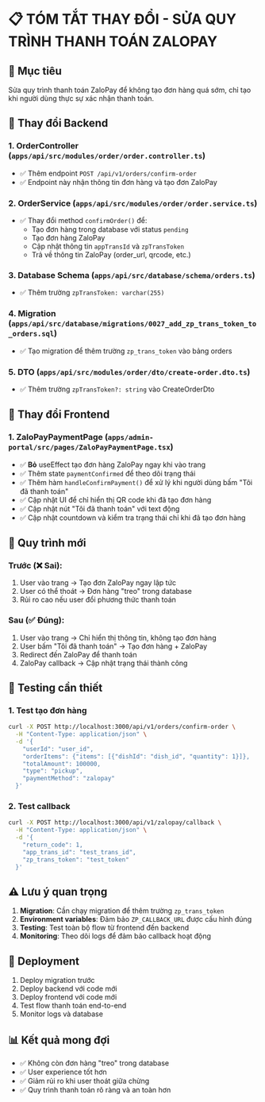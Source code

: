 # 📋 TÓM TẮT THAY ĐỔI - SỬA QUY TRÌNH THANH TOÁN ZALOPAY

## 🎯 Mục tiêu

Sửa quy trình thanh toán ZaloPay để không tạo đơn hàng quá sớm, chỉ tạo khi người dùng thực sự xác nhận thanh toán.

## 🔧 Thay đổi Backend

### 1. OrderController (`apps/api/src/modules/order/order.controller.ts`)

- ✅ Thêm endpoint `POST /api/v1/orders/confirm-order`
- ✅ Endpoint này nhận thông tin đơn hàng và tạo đơn ZaloPay

### 2. OrderService (`apps/api/src/modules/order/order.service.ts`)

- ✅ Thay đổi method `confirmOrder()` để:
  - Tạo đơn hàng trong database với status `pending`
  - Tạo đơn hàng ZaloPay
  - Cập nhật thông tin `appTransId` và `zpTransToken`
  - Trả về thông tin ZaloPay (order_url, qrcode, etc.)

### 3. Database Schema (`apps/api/src/database/schema/orders.ts`)

- ✅ Thêm trường `zpTransToken: varchar(255)`

### 4. Migration (`apps/api/src/database/migrations/0027_add_zp_trans_token_to_orders.sql`)

- ✅ Tạo migration để thêm trường `zp_trans_token` vào bảng orders

### 5. DTO (`apps/api/src/modules/order/dto/create-order.dto.ts`)

- ✅ Thêm trường `zpTransToken?: string` vào CreateOrderDto

## 🎨 Thay đổi Frontend

### 1. ZaloPayPaymentPage (`apps/admin-portal/src/pages/ZaloPayPaymentPage.tsx`)

- ✅ **Bỏ** useEffect tạo đơn hàng ZaloPay ngay khi vào trang
- ✅ Thêm state `paymentConfirmed` để theo dõi trạng thái
- ✅ Thêm hàm `handleConfirmPayment()` để xử lý khi người dùng bấm "Tôi đã thanh toán"
- ✅ Cập nhật UI để chỉ hiển thị QR code khi đã tạo đơn hàng
- ✅ Cập nhật nút "Tôi đã thanh toán" với text động
- ✅ Cập nhật countdown và kiểm tra trạng thái chỉ khi đã tạo đơn hàng

## 🔄 Quy trình mới

### Trước (❌ Sai):

1. User vào trang → Tạo đơn ZaloPay ngay lập tức
2. User có thể thoát → Đơn hàng "treo" trong database
3. Rủi ro cao nếu user đổi phương thức thanh toán

### Sau (✅ Đúng):

1. User vào trang → Chỉ hiển thị thông tin, không tạo đơn hàng
2. User bấm "Tôi đã thanh toán" → Tạo đơn hàng + ZaloPay
3. Redirect đến ZaloPay để thanh toán
4. ZaloPay callback → Cập nhật trạng thái thành công

## 🧪 Testing cần thiết

### 1. Test tạo đơn hàng

```bash
curl -X POST http://localhost:3000/api/v1/orders/confirm-order \
  -H "Content-Type: application/json" \
  -d '{
    "userId": "user_id",
    "orderItems": {"items": [{"dishId": "dish_id", "quantity": 1}]},
    "totalAmount": 100000,
    "type": "pickup",
    "paymentMethod": "zalopay"
  }'
```

### 2. Test callback

```bash
curl -X POST http://localhost:3000/api/v1/zalopay/callback \
  -H "Content-Type: application/json" \
  -d '{
    "return_code": 1,
    "app_trans_id": "test_trans_id",
    "zp_trans_token": "test_token"
  }'
```

## ⚠️ Lưu ý quan trọng

1. **Migration**: Cần chạy migration để thêm trường `zp_trans_token`
2. **Environment variables**: Đảm bảo `ZP_CALLBACK_URL` được cấu hình đúng
3. **Testing**: Test toàn bộ flow từ frontend đến backend
4. **Monitoring**: Theo dõi logs để đảm bảo callback hoạt động

## 🚀 Deployment

1. Deploy migration trước
2. Deploy backend với code mới
3. Deploy frontend với code mới
4. Test flow thanh toán end-to-end
5. Monitor logs và database

## 📊 Kết quả mong đợi

- ✅ Không còn đơn hàng "treo" trong database
- ✅ User experience tốt hơn
- ✅ Giảm rủi ro khi user thoát giữa chừng
- ✅ Quy trình thanh toán rõ ràng và an toàn hơn
